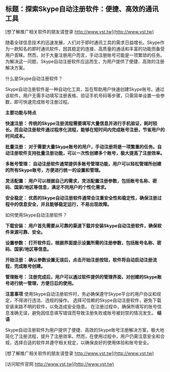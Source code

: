 ## **标题：探索Skype自动注册软件：便捷、高效的通讯工具**

[想了解推广相关软件的朋友请登录 http://www.vst.tw](http://www.vst.tw)

随着全球信息技术的迅速发展，人们对于即时通讯工具的需求日益增长。Skype作为一款知名的即时通讯软件，因其稳定的连接、高质量的通话和丰富的功能而备受用户青睐。然而，对于大量注册用户而言，手动注册账号可能是一项繁琐的任务。为解决这一问题，Skype自动注册软件应运而生，为用户提供了便捷、高效的注册解决方案。

什么是Skype自动注册软件？

Skype自动注册软件是一种自动化工具，旨在帮助用户快速创建Skype账号。通过该软件，用户无需手动填写注册表格、验证手机号码等步骤，只需简单设置一些参数，即可快速完成账号注册过程。

**主要功能与特点**

**快速注册： 传统的Skype注册流程需要填写大量信息并进行手机验证，耗时较长。而自动注册软件通过程序化流程，能够在短时间内完成账号注册，节省用户的时间成本。**

**批量注册： 对于需要大量Skype账号的用户，手动注册将是一项繁重的任务。自动注册软件支持批量注册功能，可以一次性创建多个账号，极大提高了注册效率。**

**多账号管理： 自动注册软件通常提供多账号管理功能，用户可以轻松管理所创建的所有Skype账号，方便进行统一的设置和管理。**

**灵活配置： 用户可以根据自己的需求，灵活配置注册参数，包括账号名称、密码、国家/地区等信息，满足不同用户的个性化需求。**

**安全稳定： 优质的Skype自动注册软件通常会注重安全性和稳定性，确保注册过程中的信息安全，并且能够稳定运行，不易出现故障。**

如何使用Skype自动注册软件？

**下载安装： 用户首先需要从可靠的渠道下载并安装Skype自动注册软件，确保软件来源可靠、安全。**

**设置参数： 打开软件后，根据界面提示设置所需的注册参数，包括账号名称、密码、国家/地区等信息。**

**开始注册： 确认参数设置无误后，点击开始注册按钮，软件将自动启动注册流程，完成账号创建。**

**管理账号： 注册完成后，用户可以通过软件提供的管理界面，对创建的Skype账号进行统一管理，方便日后的使用。**

**注意事项**
使用Skype自动注册软件时，务必确保遵守Skype平台的用户协议和规定，不得进行违法、违规的操作。
选择可信赖的Skype自动注册软件，避免下载安装来路不明的软件，以免造成安全隐患。
在注册过程中，确保所填写的账号信息准确无误，避免因信息填写错误而导致注册失败或账号被封禁的情况发生。
**结语**

Skype自动注册软件为用户提供了便捷、高效的Skype账号注册解决方案，极大地简化了注册流程，提升了注册效率。然而，在使用过程中，用户仍需注意安全和合规，选择合适的软件并遵守相关规定，以确保良好的使用体验和账号安全。

[想了解推广相关软件的朋友请登录 http://www.vst.tw](http://www.vst.tw)


[访问软件官网 http://www.vst.tw](http://www.vst.tw)
